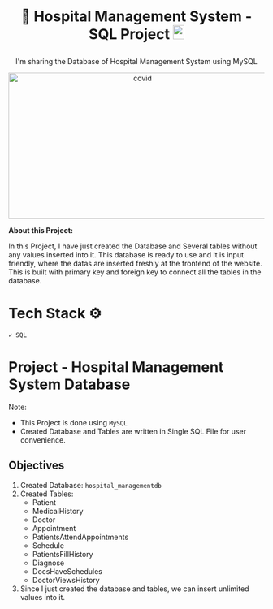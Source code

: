# <p align="center">🏥 Hospital Management System - SQL Project <img src="https://www.freeiconspng.com/thumbs/sql-server-icon-png/sql-server-icon-png-29.png" width="22" height="28"/></p>

<p align="center">I'm sharing the Database of Hospital Management System using MySQL</p>

<p align="center"><img src="https://i.pinimg.com/originals/fc/ac/d7/fcacd784b8b929c66a1150d2ed2e2044.jpg" alt="covid" width="512" height="288"/></p>

<b>About this Project:</b>

In this Project, I have just created the Database and Several tables without any values inserted into it. 
This database is ready to use and it is input friendly, where the datas are inserted freshly at the frontend of the website.
This is built with primary key and foreign key to connect all the tables in the database.
       
# Tech Stack ⚙️

    ✓ SQL
    
# Project - Hospital Management System Database

Note:

- This Project is done using <code>MySQL</code>
- Created Database and Tables are written in Single SQL File for user convenience.

<h2>Objectives</h2>

1. Created Database: <code>hospital_managementdb</code>
2. Created Tables:
    - Patient
    - MedicalHistory
    - Doctor
    - Appointment
    - PatientsAttendAppointments
    - Schedule
    - PatientsFillHistory
    - Diagnose
    - DocsHaveSchedules
    - DoctorViewsHistory
 3. Since I just created the database and tables, we can insert unlimited values into it.
